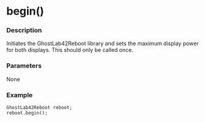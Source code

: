 # begin()
### Description
Initiates the GhostLab42Reboot library and sets the maximum display power for both displays. This should only be called once.

### Parameters
None

### Example
```
GhostLab42Reboot reboot;
reboot.begin();
```

